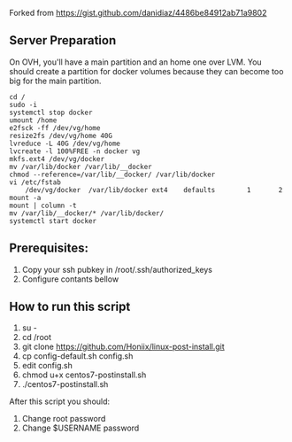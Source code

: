 Forked from https://gist.github.com/danidiaz/4486be84912ab71a9802

## Server Preparation

On OVH, you'll have a main partition and an home one over LVM. You should create a partition for docker volumes because they can become too big for the main partition.

```
cd /
sudo -i
systemctl stop docker
umount /home
e2fsck -ff /dev/vg/home
resize2fs /dev/vg/home 40G
lvreduce -L 40G /dev/vg/home
lvcreate -l 100%FREE -n docker vg
mkfs.ext4 /dev/vg/docker
mv /var/lib/docker /var/lib/__docker
chmod --reference=/var/lib/__docker/ /var/lib/docker
vi /etc/fstab
    /dev/vg/docker  /var/lib/docker ext4    defaults        1       2
mount -a
mount | column -t
mv /var/lib/__docker/* /var/lib/docker/
systemctl start docker
```

## Prerequisites:

1) Copy your ssh pubkey in /root/.ssh/authorized_keys
2) Configure contants bellow

## How to run this script

1) su -
2) cd /root
3) git clone https://github.com/Honiix/linux-post-install.git
4) cp config-default.sh config.sh
5) edit config.sh
6) chmod u+x centos7-postinstall.sh
7) ./centos7-postinstall.sh


After this script you should:

1) Change root password
2) Change $USERNAME password
